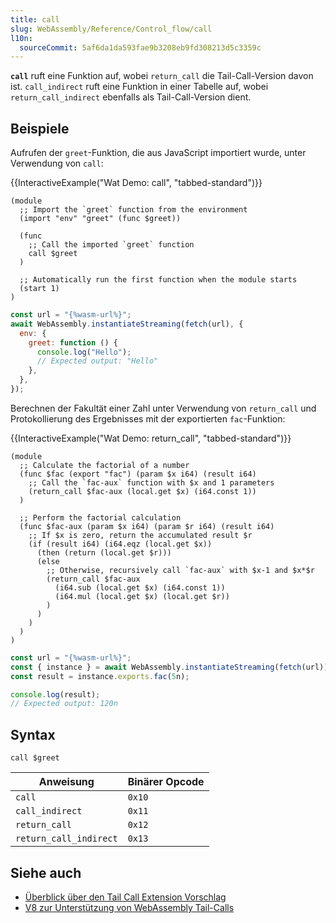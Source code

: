 ```yaml
---
title: call
slug: WebAssembly/Reference/Control_flow/call
l10n:
  sourceCommit: 5af6da1da593fae9b3208eb9fd308213d5c3359c
---
```


**`call`** ruft eine Funktion auf, wobei `return_call` die Tail-Call-Version davon ist. `call_indirect` ruft eine Funktion in einer Tabelle auf, wobei `return_call_indirect` ebenfalls als Tail-Call-Version dient.

## Beispiele

Aufrufen der `greet`-Funktion, die aus JavaScript importiert wurde, unter Verwendung von `call`:

{{InteractiveExample("Wat Demo: call", "tabbed-standard")}}

```wat interactive-example
(module
  ;; Import the `greet` function from the environment
  (import "env" "greet" (func $greet))

  (func
    ;; Call the imported `greet` function
    call $greet
  )

  ;; Automatically run the first function when the module starts
  (start 1)
)
```

```js interactive-example
const url = "{%wasm-url%}";
await WebAssembly.instantiateStreaming(fetch(url), {
  env: {
    greet: function () {
      console.log("Hello");
      // Expected output: "Hello"
    },
  },
});
```

Berechnen der Fakultät einer Zahl unter Verwendung von `return_call` und Protokollierung des Ergebnisses mit der exportierten `fac`-Funktion:

{{InteractiveExample("Wat Demo: return_call", "tabbed-standard")}}

```wat interactive-example
(module
  ;; Calculate the factorial of a number
  (func $fac (export "fac") (param $x i64) (result i64)
    ;; Call the `fac-aux` function with $x and 1 parameters
    (return_call $fac-aux (local.get $x) (i64.const 1))
  )

  ;; Perform the factorial calculation
  (func $fac-aux (param $x i64) (param $r i64) (result i64)
    ;; If $x is zero, return the accumulated result $r
    (if (result i64) (i64.eqz (local.get $x))
      (then (return (local.get $r)))
      (else
        ;; Otherwise, recursively call `fac-aux` with $x-1 and $x*$r
        (return_call $fac-aux
          (i64.sub (local.get $x) (i64.const 1))
          (i64.mul (local.get $x) (local.get $r))
        )
      )
    )
  )
)
```

```js interactive-example
const url = "{%wasm-url%}";
const { instance } = await WebAssembly.instantiateStreaming(fetch(url));
const result = instance.exports.fac(5n);

console.log(result);
// Expected output: 120n
```

## Syntax

```wasm
call $greet
```

| Anweisung              | Binärer Opcode |
| ---------------------- | -------------- |
| `call`                 | `0x10`         |
| `call_indirect`        | `0x11`         |
| `return_call`          | `0x12`         |
| `return_call_indirect` | `0x13`         |

## Siehe auch

- [Überblick über den Tail Call Extension Vorschlag](https://github.com/WebAssembly/tail-call/blob/main/proposals/tail-call/Overview.md)
- [V8 zur Unterstützung von WebAssembly Tail-Calls](https://v8.dev/blog/wasm-tail-call)
